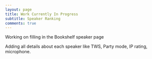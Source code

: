 ```yaml
---
layout: page
title: Work Currently In Progress
subtitle: Speaker Ranking
comments: true
---
```


Working on filling in the Bookshelf speaker page

Adding all details about each speaker like TWS, Party mode, IP rating, microphone.
